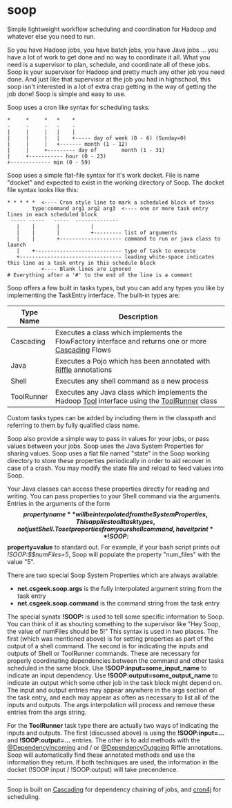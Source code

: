 soop
====

Simple lightweight workflow scheduling and coordination for Hadoop and whatever else you need to run.

So you have Hadoop jobs, you have batch jobs, you have Java jobs ... you have a lot of work to get done and no way to coordinate it all. What you need is a supervisor to plan, schedule, and coordinate all of these jobs. Soop is your supervisor for Hadoop and pretty much any other job you need done. And just like that supervisor at the job you had in highschool, this soop isn't interested in a lot of extra crap getting in the way of getting the job done! Soop is simple and easy to use. 

Soop uses a cron like syntax for scheduling tasks:
```
*     *     *   *    *  
-     -     -   -    -
|     |     |   |    |
|     |     |   |    +----- day of week (0 - 6) (Sunday=0)
|     |     |   +------- month (1 - 12)
|     |     +--------- day of        month (1 - 31)
|     +----------- hour (0 - 23)
+------------- min (0 - 59)
```

Soop uses a simple flat-file syntax for it's work docket. File is name "docket" and expected to exist in the working directory of Soop. The docket file syntax looks like this:
```
* * * * *  <---- Cron style line to mark a scheduled block of tasks
        type:command arg1 arg2 arg3  <---- one or more task entry lines in each scheduled block
 ----- -----   -----  --------------
   |    |       |          |
   |    |       |          +--------- list of arguments
   |    |       +-------------------- command to run or java class to launch
   |    +---------------------------- type of task to execute
   +--------------------------------- leading white-space indicates this line as a task entry in this schedule block
           <---- Blank lines are ignored
# Everything after a '#' to the end of the line is a comment
```

Soop offers a few built in tasks types, but you can add any types you like by implementing the TaskEntry interface. The built-in types are:

Type Name | Description
--------- | ---------------
Cascading | Executes a class which implements the FlowFactory interface and returns one or more [Cascading](http://www.cascading.org) Flows
Java      | Executes a Pojo which has been annotated with [Riffle](https://github.com/cwensel/riffle) annotations
Shell     | Executes any shell command as a new process
ToolRunner | Executes any Java class which implements the Hadoop [Tool](http://hadoop.apache.org/docs/r2.3.0/api/org/apache/hadoop/util/Tool.html) interface using the [ToolRunner](http://hadoop.apache.org/docs/r2.3.0/api/org/apache/hadoop/util/ToolRunner.html) class

Custom tasks types can be added by including them in the classpath and referring to them by fully qualified class name.

Soop also provide a simple way to pass in values for your jobs, or pass values between your jobs. Soop uses the Java System Properties for sharing values. Soop uses a flat file named "state" in the Soop working directory to store these properties periodically in order to aid recover in case of a crash. You may modify the state file and reload to feed values into Soop.

Your Java classes can access these properties directly for reading and writing. You can pass properties to your Shell command via the arguments. Entries in the arguments of the form **$${property name}** will be interpolated from the System Properties, This applies to all task types, not just Shell. To set properties from your shell command, have it print **!SOOP:$$property=value** to standard out. For example, if your bash script prints out *!SOOP:$$numFiles=5*, Soop will populate the property "num_files" with the value "5".

There are two special Soop System Properties which are always available:
- **net.csgeek.soop.args** is the fully interpolated argument string from the task entry
- **net.csgeek.soop.command** is the command string from the task entry

The special synatx **!SOOP:** is used to tell some specific information to Soop. You can think of it as shouting something to the supervisor like "Hey Soop, the value of numFiles should be 5!" This syntax is used in two places. The first (which was mentioned above) is for setting properties as part of the output of a shell command. The second is for indicating the inputs and outputs of Shell or ToolRunner commands. These are necessary for properly coordinating dependencies between the command and other tasks scheduled in the same block. Use **!SOOP:input=some_input_name** to indicate an input dependency. Use **!SOOP:output=some_output_name** to indicate an output which some other job in the task block might depend on. The input and output entries may appear anywhere in the args section of the task entry, and each may appear as often as necessary to list all of the inputs and outputs. The args interpolation will process and remove these entries from the args string.

For the **ToolRunner** task type there are actually two ways of indicating the inputs and outputs. The first (discussed above) is using the **!SOOP:input=...** and **!SOOP:output=...** entries. The other is to add methods with the [@DependencyIncoming](https://github.com/cwensel/riffle/blob/master/src/java/riffle/process/DependencyIncoming.java) and / or [@DependencyOutgoing](https://github.com/cwensel/riffle/blob/master/src/java/riffle/process/DependencyOutgoing.java) Riffle annotations. Soop will automatically find these annotated methods and use the information they return. If both techniques are used, the information in the docket (!SOOP:input / !SOOP:output) will take precendence.

***
Soop is built on [Cascading](http://www.cascading.org) for dependency chaining of jobs, and [cron4j](http://www.sauronsoftware.it/projects/cron4j/) for scheduling.
